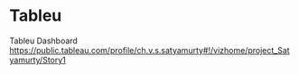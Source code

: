# Tableu
Tableu Dashboard
https://public.tableau.com/profile/ch.v.s.satyamurty#!/vizhome/project_Satyamurty/Story1
